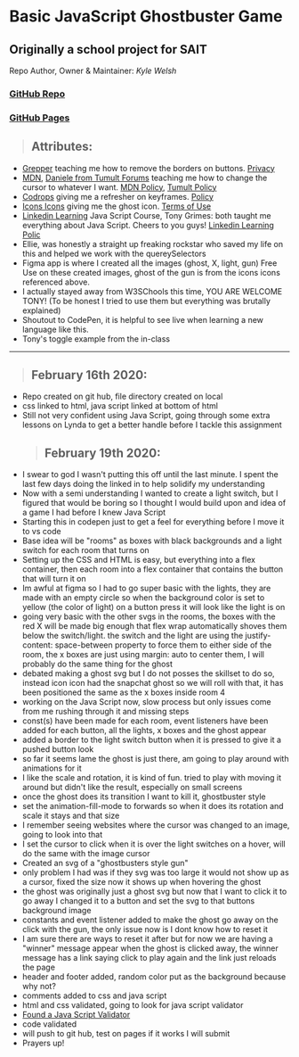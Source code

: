 # Basic JavaScript Ghostbuster Game

## Originally a school project for SAIT

Repo Author, Owner & Maintainer: <em>Kyle Welsh</em>

### [GitHub Repo](https://github.com/Kylewwelsh/cpnt262-a1)

### [GitHub Pages](https://kylewwelsh.github.io/cpnt262-a1/)

> ## Attributes:

- [Grepper](https://www.codegrepper.com/code-examples/delphi/how+to+remove+a+buttons+border+when+clicked+css) teaching me how to remove the borders on buttons. [Privacy](https://www.codegrepper.com/privacy-policy.php)
- [MDN](https://developer.mozilla.org/en-US/docs/Web/CSS/cursor), [Daniele from Tumult Forums](https://forums.tumult.com/t/change-mouse-cursor-to-image/8926) teaching me how to change the cursor to whatever I want. [MDN Policy](https://www.mozilla.org/en-US/privacy/websites/), [Tumult Policy](https://tumult.com/hype/privacy/)
- [Codrops](https://tympanus.net/codrops/css_reference/keyframes/0) giving me a refresher on keyframes. [Policy](https://tympanus.net/codrops/privacy-policy/)
- [Icons Icons](https://icon-icons.com/icon/ghost/110009) giving me the ghost icon. [Terms of Use](https://icon-icons.com/terms-of-use/)
- [Linkedin Learning](https://www.linkedin.com/learning/) Java Script Course, Tony Grimes: both taught me everything about Java Script. Cheers to you guys! [Linkedin Learning Polic](https://www.linkedin.com/legal/privacy-policy?lipi=urn%3Ali%3Apage%3Ad_learning_feed%3Brg1N4rE2Q4aXU%2FZo%2FEYHEQ%3D%3D&licu=urn%3Ali%3Acontrol%3Ad_learning_feed-footer_privacy_policy)
- Ellie, was honestly a straight up freaking rockstar who saved my life on this and helped we work with the quereySelectors
- Figma app is where I created all the images (ghost, X, light, gun) Free Use on these created images, ghost of the gun is from the icons icons referenced above.
- I actually stayed away from W3SChools this time, YOU ARE WELCOME TONY! (To be honest I tried to use them but everything was brutally explained)
- Shoutout to CodePen, it is helpful to see live when learning a new language like this.
- Tony's toggle example from the in-class

---

> ## February 16th 2020:

- Repo created on git hub, file directory created on local
- css linked to html, java script linked at bottom of html
- Still not very confident using Java Script, going through some extra lessons on Lynda to get a better handle before I tackle this assignment
  > ## February 19th 2020:
- I swear to god I wasn't putting this off until the last minute. I spent the last few days doing the linked in to help solidify my understanding
- Now with a semi understanding I wanted to create a light switch, but I figured that would be boring so I thought I would build upon and idea of a game I had before I knew Java Script
- Starting this in codepen just to get a feel for everything before I move it to vs code
- Base idea will be "rooms" as boxes with black backgrounds and a light switch for each room that turns on
- Setting up the CSS and HTML is easy, but everything into a flex container, then each room into a flex container that contains the button that will turn it on
- Im awful at figma so I had to go super basic with the lights, they are made with an empty circle so when the background color is set to yellow (the color of light) on a button press it will look like the light is on
- going very basic with the other svgs in the rooms, the boxes with the red X will be made big enough that flex wrap automatically shoves them below the switch/light. the switch and the light are using the justify-content: space-between property to force them to either side of the room, the x boxes are just using margin: auto to center them, I will probably do the same thing for the ghost
- debated making a ghost svg but I do not posses the skillset to do so, instead icon icon had the snapchat ghost so we will roll with that, it has been positioned the same as the x boxes inside room 4
- working on the Java Script now, slow process but only issues come from me rushing through it and missing steps
- const(s) have been made for each room, event listeners have been added for each button, all the lights, x boxes and the ghost appear
- added a border to the light switch button when it is pressed to give it a pushed button look
- so far it seems lame the ghost is just there, am going to play around with animations for it
- I like the scale and rotation, it is kind of fun. tried to play with moving it around but didn't like the result, especially on small screens
- once the ghost does its transition I want to kill it, ghostbuster style
- set the animation-fill-mode to forwards so when it does its rotation and scale it stays and that size
- I remember seeing websites where the cursor was changed to an image, going to look into that
- I set the cursor to click when it is over the light switches on a hover, will do the same with the image cursor
- Created an svg of a "ghostbusters style gun"
- only problem I had was if they svg was too large it would not show up as a cursor, fixed the size now it shows up when hovering the ghost
- the ghost was originally just a ghost svg but now that I want to click it to go away I changed it to a button and set the svg to that buttons background image
- constants and event listener added to make the ghost go away on the click with the gun, the only issue now is I dont know how to reset it
- I am sure there are ways to reset it after but for now we are having a "winner" message appear when the ghost is clicked away, the winner message has a link saying click to play again and the link just reloads the page
- header and footer added, random color put as the background because why not?
- comments added to css and java script
- html and css validated, going to look for java script validator
- [Found a Java Script Validator](https://esprima.org/demo/validate.html)
- code validated
- will push to git hub, test on pages if it works I will submit
- Prayers up!
